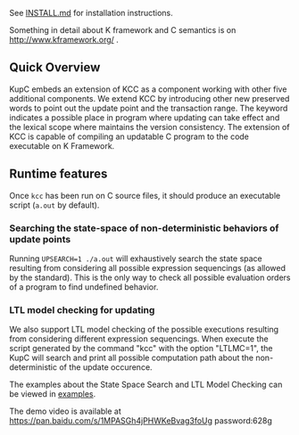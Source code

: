 See [INSTALL.md](INSTALL.md) for installation instructions.


Something in detail about K framework and C semantics is on http://www.kframework.org/ .
## Quick Overview
KupC embeds an extension of KCC as a component working with other five additional components. 
We extend KCC by introducing other new preserved words to point out the update point and the transaction range. 
The keyword indicates a possible place in program where updating can take effect and the lexical scope where maintains the version consistency. 
The extension of KCC is capable of compiling an updatable C program to the code executable on K Framework.

## Runtime features

Once `kcc` has been run on C source files, it should produce an executable
script (`a.out` by default).

### Searching the state-space of non-deterministic behaviors of update points 

Running `UPSEARCH=1 ./a.out` will exhaustively search the state space resulting
from considering all possible expression sequencings (as allowed by the
standard).
This is the only way to check all possible evaluation orders of a program to
find undefined behavior.

### LTL model checking for updating 

We also support LTL model checking of the possible executions resulting from
considering different expression sequencings.
When execute the script generated by the command "kcc" with the option "LTLMC=1", 
the KupC will search and print all possible computation path about the non-deterministic of the update occurence. 

The examples about the State Space Search and LTL Model Checking can be viewed in [examples](examples).


The demo video is available at  https://pan.baidu.com/s/1MPASGh4jPHWKeBvag3foUg  password:628g
